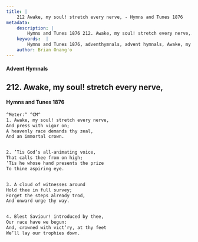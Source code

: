 ```yaml
---
title: |
    212 Awake, my soul! stretch every nerve, - Hymns and Tunes 1876
metadata:
    description: |
        Hymns and Tunes 1876 212. Awake, my soul! stretch every nerve,. And press with vigor on; A heavenly race demands thy zeal, And an immortal crown. 
    keywords:  |
        Hymns and Tunes 1876, adventhymnals, advent hymnals, Awake, my soul! stretch every nerve,, And press with vigor on;, 
    author: Brian Onang'o
---
```


#### Advent Hymnals
## 212. Awake, my soul! stretch every nerve,
####  Hymns and Tunes 1876

```txt
^Meter:^ ^CM^
1. Awake, my soul! stretch every nerve,
And press with vigor on;
A heavenly race demands thy zeal,
And an immortal crown.


2. ’Tis God’s all-animating voice,
That calls thee from on high;
’Tis he whose hand presents the prize
To thine aspiring eye.


3. A cloud of witnesses around
Hold thee in full survey;
Forget the steps already trod,
And onward urge thy way.


4. Blest Saviour! introduced by thee,
Our race have we begun:
And, crowned with vict’ry, at thy feet
We’ll lay our trophies down.
```